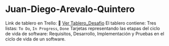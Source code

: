 # Juan-Diego-Arevalo-Quintero
Link de tablero en Trello:
🔗 [Ver Tablero_Desafio](https://trello.com/invite/b/6882a1c50499ff93713bdb18/ATTI60e763941127a7e2fe14ce253d2fd592B75F3E40/tablerodesafio)
El tablero contiene:
Tres listas: `To Do`, `In Progress`, `Done`
Tarjetas representando las etapas del ciclo de vida de software: Requisitos, Desarrollo, Implementación y Pruebas en el ciclo de vida de un software.
